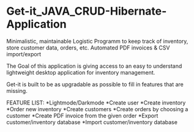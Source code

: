# Get-it_JAVA_CRUD-Hibernate-Application
Minimalistic, maintainable Logistic Programm to keep track of inventory, store customer data, orders, etc. Automated PDF invoices &amp; CSV import/export


The Goal of this application is giving access to an easy to understand lightweight desktop application for inventory management.

Get-it is built to be as upgradable as possible to fill in features that are missing.

FEATURE LIST:
*Lightmode/Darkmode
*Create user
*Create inventory
*Order new inventory
*Create customers
*Create orders by choosing a customer
*Create PDF invoice from the given order
*Export customer/inventory database
*Import customer/inventory database

